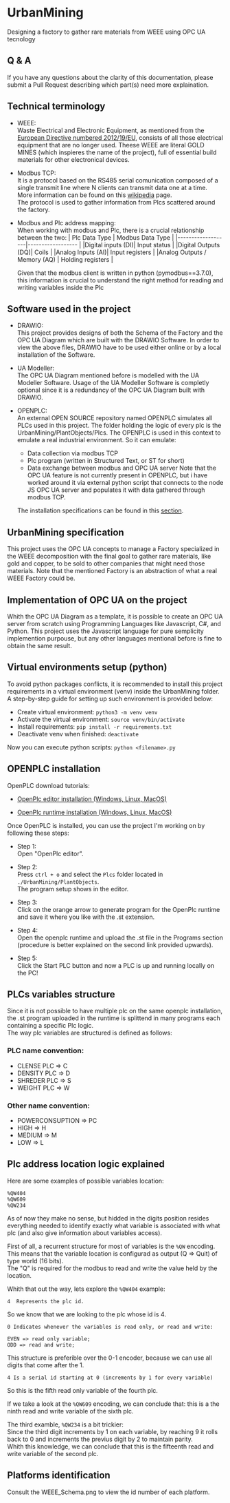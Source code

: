# UrbanMining

Designing a factory to gather rare materials from WEEE using OPC UA tecnology

## Q & A

If you have any questions about the clarity of this documentation, please submit a Pull Request describing which part(s) need more explaination.

## Technical terminology

- WEEE:\
    Waste Electrical and Electronic Equipment, as mentioned from the [European Directive numbered 2012/19/EU,](https://en.wikipedia.org/wiki/Waste_Electrical_and_Electronic_Equipment_Directive) consists of all those electrical equipment that are no longer used.
    Theese WEEE are literal GOLD MINES (which inspieres the name of the project), full of essential build materials for other electronical devices.

- Modbus TCP:\
    It is a protocol based on the RS485 serial comunication composed of a single transmit line where N clients can transmit data one at a time.
    More information can be found on this [wikipedia](https://en.wikipedia.org/wiki/Modbus) page.\
    The protocol is used to gather information from Plcs scattered around the factory.

- Modbus and Plc address mapping:\
    When working with modbus and Plc, there is a crucial relationship between the two:
    | Plc Data Type     | Modbus Data Type             |
    |-------------------|------------------            |
    |Digital inputs (DI)| Input status                 |
    |Digital Outputs (DQ)| Coils                       |
    |Analog Inputs (AI)| Input registers               |
    |Analog Outputs / Memory (AQ) | Holding registers  |

    Given that the modbus client is written in python (pymodbus==3.7.0), this information is crucial to understand the right method for reading and writing variables inside the Plc

## Software used in the project

- DRAWIO:\
    This project provides designs of both the Schema of the Factory and the OPC UA Diagram which are built with the DRAWIO Software.
    In order to view the above files, DRAWIO have to be used either online or by a local installation of the Software.

- UA Modeller:\
    The OPC UA Diagram mentioned before is modelled with the UA Modeller Software.
    Usage of the UA Modeller Software is completly optional since it is a redundancy of the OPC UA Diagram built with DRAWIO.

- OPENPLC:\
    An external OPEN SOURCE repository named OPENPLC simulates all PLCs used in this project.
    The folder holding the logic of every plc is the UrbanMining/PlantObjects/Plcs.
    The OPENPLC is used in this context to emulate a real industrial environment.
    So it can emulate:
    - Data collection via modbus TCP
    - Plc program (written in Structured Text, or ST for short)
    - Data exchange between modbus and OPC UA server
    Note that the OPC UA feature is not currently present in OPENPLC, but i have worked around it via external python script that connects to the node JS OPC UA server and populates it with data gathered through modbus TCP.

    The installation specifications can be found in this [section](#openplc-installation).

## UrbanMining specification

This project uses the OPC UA concepts to manage a Factory specialized in the WEEE decomposition with the final goal to gather rare materials, like gold and copper, to be sold to other companies that might need those materials.
Note that the mentioned Factory is an abstraction of what a real WEEE Factory could be.

## Implementation of OPC UA on the project

Whith the OPC UA Diagram as a template, it is possible to create an OPC UA server from scratch using Programming Languages like Javascript, C#, and Python.
This project uses the Javascript language for pure semplicity implemention purpouse, but any other languages mentional before is fine to obtain the same result.

## Virtual environments setup (python)

To avoid python packages conflicts, it is recommended to install this project requirements in a virtual environment (venv) inside the UrbanMining folder.\
A step-by-step guide for setting up such environment is provided below:

- Create virtual environment: ```python3 -m venv venv```
- Activate the virtual environment: ```source venv/bin/activate```
- Install requirements: ```pip install -r requirements.txt```
- Deactivate venv when finished: ```deactivate```

Now you can execute python scripts: ```python <filename>.py```

## OPENPLC installation

OpenPLC download tutorials:
- [OpenPlc editor installation (Windows, Linux, MacOS)](https://www.youtube.com/watch?v=QcP2dZATJ8Q)

- [OpenPlc runtime installation (Windows, Linux, MacOS)](https://www.youtube.com/watch?v=Il0bCK5Luto)

Once OpenPLC is installed, you can use the project I'm working on by following these steps:

- Step 1:\
    Open "OpenPlc editor".

- Step 2:\
    Press ```ctrl + o``` and select the ```Plcs``` folder located in ```./UrbanMining/PlantObjects```.\
    The program setup shows in the editor.

- Step 3:\
    Click on the orange arrow to generate program for the OpenPlc runtime and save it where you like with the .st extension.

- Step 4:\
    Open the openplc runtime and upload the .st file in the Programs section (procedure is better explained on the second link provided upwards).

- Step 5:\
    Click the Start PLC button and now a PLC is up and running locally on the PC!

## PLCs variables structure

Since it is not possible to have multiple plc on the same openplc installation, the .st program uploaded in the runtime is splittend in many programs each containing a specific Plc logic.\
The way plc variables are structured is defined as follows:

### PLC name convention:

- CLENSE PLC => C
- DENSITY PLC => D
- SHREDER PLC => S
- WEIGHT PLC => W

### Other name convention:

- POWERCONSUPTION => PC
- HIGH => H
- MEDIUM => M
- LOW => L

## Plc address location logic explained

Here are some examples of possible variables location:

```
%QW404
%QW609
%QW234
```

As of now they make no sense, but hidded in the digits position resides everything needed to identify exactly what variable is associated with what plc (and also give information about variables access).

First of all, a recurrent structure for most of variables is the ```%QW``` encoding.\
This means that the variable location is configurad as output (Q => Quit) of type world (16 bits).\
The "Q" is required for the modbus to read and write the value held by the location.

Whith that out the way, lets explore the ```%QW404``` example:

    4  Represents the plc id.

So we know that we are looking to the plc whose id is 4.

    0 Indicates whenever the variables is read only, or read and write:

    EVEN => read only variable;
    ODD => read and write;

This structure is preferible over the 0-1 encoder, because we can use all digits that come after the 1.

    4 Is a serial id starting at 0 (increments by 1 for every variable)

So this is the fifth read only variable of the fourth plc.

If we take a look at the ```%QW609``` encoding, we can conclude that:
this is a the ninth read and write variable of the sixth plc.

The third examble, ```%QW234``` is a bit trickier:\
Since the third digit increments by 1 on each variable, by reaching 9 it rolls back to 0 and increments the previus digit by 2 to maintain parity.\
Whith this knowledge, we can conclude that this is the fifteenth read and write variable of the second plc.

## Platforms identification

Consult the WEEE_Schema.png to view the id number of each platform.
